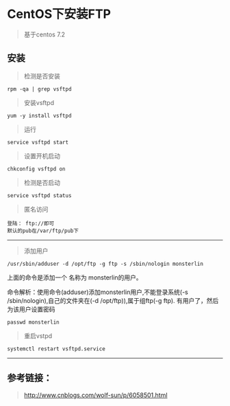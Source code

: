 # CentOS下安装FTP

> 基于centos 7.2

## 安装

> 检测是否安装

```
rpm -qa | grep vsftpd
```

> 安装vsftpd

```
yum -y install vsftpd
```

> 运行

```
service vsftpd start
```

> 设置开机启动

```
chkconfig vsftpd on
```

> 检测是否启动

```
service vsftpd status
```

> 匿名访问

```
登陆： ftp://即可
默认的pub在/var/ftp/pub下
```

---

> 添加用户

```
/usr/sbin/adduser -d /opt/ftp -g ftp -s /sbin/nologin monsterlin
```

上面的命令是添加一个 名称为 monsterlin的用户。

命令解析：使用命令(adduser)添加monsterlin用户,不能登录系统(-s /sbin/nologin),自己的文件夹在(-d /opt/ftp)),属于组ftp(-g ftp).
有用户了，然后为该用户设置密码

```
passwd monsterlin
```

> 重启vstpd

```
systemctl restart vsftpd.service
```


---

## 参考链接：

> http://www.cnblogs.com/wolf-sun/p/6058501.html
